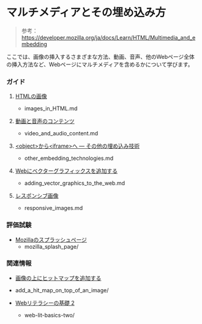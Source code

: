 # マルチメディアとその埋め込み方

> 参考：https://developer.mozilla.org/ja/docs/Learn/HTML/Multimedia_and_embedding

ここでは、画像の挿入するさまざまな方法、動画、音声、他のWebページ全体の挿入方法など、Webページにマルチメディアを含めるかについて学びます。

### ガイド

1. [HTMLの画像](https://developer.mozilla.org/ja/docs/Learn/HTML/Multimedia_and_embedding/Images_in_HTML)
	- images_in_HTML.md
2. [動画と音声のコンテンツ](https://developer.mozilla.org/ja/docs/Learn/HTML/Multimedia_and_embedding/Video_and_audio_content)
   - video_and_audio_content.md
3. [\<object>から\<iframe\>へ — その他の埋め込み技術](https://developer.mozilla.org/ja/docs/Learn/HTML/Multimedia_and_embedding/Other_embedding_technologies)
   - other_embedding_technologies.md

4. [Webにベクターグラフィックスを追加する](https://developer.mozilla.org/ja/docs/Learn/HTML/Multimedia_and_embedding/Adding_vector_graphics_to_the_Web)
   - adding_vector_graphics_to_the_web.md

5. [レスポンシブ画像](https://developer.mozilla.org/ja/docs/Learn/HTML/Multimedia_and_embedding/Responsive_images)
   - responsive_images.md


### 評価試験

- [Mozillaのスプラッシュページ](https://developer.mozilla.org/ja/docs/Learn/HTML/Multimedia_and_embedding/Mozilla_splash_page)
  - mozilla_splash_page/


### 関連情報

- [画像の上にヒットマップを追加する](https://developer.mozilla.org/ja/docs/Learn/HTML/Howto/Add_a_hit_map_on_top_of_an_image)
- add_a_hit_map_on_top_of_an_image/

- [Webリテラシーの基礎 2](https://teach.mozilla.org/activities/web-lit-basics-two/)
  - web-lit-basics-two/
